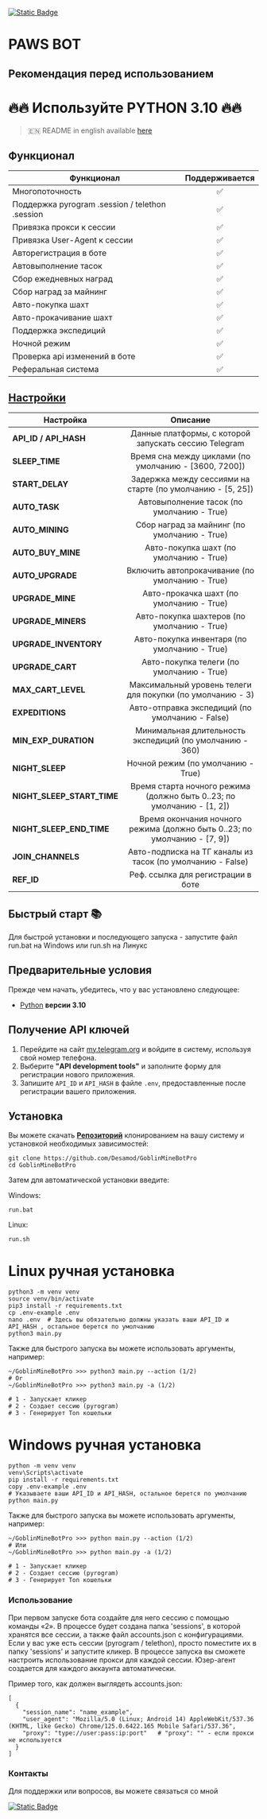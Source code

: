 [![Static Badge](https://img.shields.io/badge/Telegram-Bot%20Link-Link?style=for-the-badge&logo=Telegram&logoColor=white&logoSize=auto&color=blue)](https://t.me/GoblinMine_bot/start?startapp=7253650410)

# PAWS BOT
## Рекомендация перед использованием

# 🔥🔥 Используйте PYTHON 3.10 🔥🔥

> 🇪🇳 README in english available [here](README.md)

## Функционал  
| Функционал                                      | Поддерживается |
|-------------------------------------------------|:--------------:|
| Многопоточность                                 |       ✅        |
| Поддержка pyrogram .session / telethon .session |       ✅        |
| Привязка прокси к сессии                        |       ✅        |
| Привязка User-Agent к сессии                    |       ✅        |
| Авторегистрация в боте                          |       ✅        |
| Автовыполнение тасок                            |       ✅        |
| Сбор ежедневных наград                          |       ✅        |
| Сбор наград за майнинг                          |       ✅        |
| Авто-покупка шахт                               |       ✅        |
| Авто-прокачивание шахт                          |       ✅        |
| Поддержка экспедиций                            |       ✅        |
| Ночной режим                                    |       ✅        |
| Проверка api изменений в боте                   |       ✅        |
| Реферальная система                             |       ✅        |



## [Настройки](https://github.com/Desamod/GoblinMineBotPro/blob/master/.env-example/)
| Настройка                  |                                 Описание                                  |
|----------------------------|:-------------------------------------------------------------------------:|
| **API_ID / API_HASH**      |           Данные платформы, с которой запускать сессию Telegram           | 
| **SLEEP_TIME**             |           Время сна между циклами (по умолчанию - [3600, 7200])           |
| **START_DELAY**            |        Задержка между сессиями на старте (по умолчанию - [5, 25])         |
| **AUTO_TASK**              |                Автовыполнение тасок (по умолчанию - True)                 |
| **AUTO_MINING**            |               Сбор наград за майнинг (по умолчанию - True)                |
| **AUTO_BUY_MINE**          |                  Авто-покупка шахт (по умолчанию - True)                  |
| **AUTO_UPGRADE**           |              Включить автопрокачивание (по умолчанию - True)              |
| **UPGRADE_MINE**           |                 Авто-прокачка шахт (по умолчанию - True)                  |
| **UPGRADE_MINERS**         |                Авто-покупка шахтеров (по умолчанию - True)                |
| **UPGRADE_INVENTORY**      |               Авто-покупка инвентаря (по умолчанию - True)                |
| **UPGRADE_CART**           |                 Авто-покупка телеги (по умолчанию - True)                 |
| **MAX_CART_LEVEL**         |        Максимальный уровень телеги для покупки (по умолчанию - 3)         |
| **EXPEDITIONS**            |              Авто-отправка экспедиций (по умолчанию - False)              |
| **MIN_EXP_DURATION**       |         Минимальная длительность экспедиций (по умолчанию - 360)          |
| **NIGHT_SLEEP**            |                    Ночной режим (по умолчанию - True)                     |
| **NIGHT_SLEEP_START_TIME** |  Время старта ночного режима (должно быть 0..23; по умолчанию - [1, 2])   |
| **NIGHT_SLEEP_END_TIME**   | Время окончания ночного режима (должно быть 0..23; по умолчанию - [7, 9]) |
| **JOIN_CHANNELS**          |        Авто-подписка на ТГ каналы из тасок (по умолчанию - False)         |
| **REF_ID**                 |                    Реф. ссылка для регистрации в боте                     |



## Быстрый старт 📚

Для быстрой установки и последующего запуска - запустите файл run.bat на Windows или run.sh на Линукс

## Предварительные условия
Прежде чем начать, убедитесь, что у вас установлено следующее:
- [Python](https://www.python.org/downloads/) **версии 3.10**

## Получение API ключей
1. Перейдите на сайт [my.telegram.org](https://my.telegram.org) и войдите в систему, используя свой номер телефона.
2. Выберите **"API development tools"** и заполните форму для регистрации нового приложения.
3. Запишите `API_ID` и `API_HASH` в файле `.env`, предоставленные после регистрации вашего приложения.

## Установка
Вы можете скачать [**Репозиторий**](https://github.com/Desamod/GoblinMineBotPro) клонированием на вашу систему и установкой необходимых зависимостей:
```shell
git clone https://github.com/Desamod/GoblinMineBotPro
cd GoblinMineBotPro
```

Затем для автоматической установки введите:

Windows:
```shell
run.bat
```

Linux:
```shell
run.sh
```

# Linux ручная установка
```shell
python3 -m venv venv
source venv/bin/activate
pip3 install -r requirements.txt
cp .env-example .env
nano .env  # Здесь вы обязательно должны указать ваши API_ID и API_HASH , остальное берется по умолчанию
python3 main.py
```

Также для быстрого запуска вы можете использовать аргументы, например:
```shell
~/GoblinMineBotPro >>> python3 main.py --action (1/2)
# Or
~/GoblinMineBotPro >>> python3 main.py -a (1/2)

# 1 - Запускает кликер
# 2 - Создает сессию (pyrogram)
# 3 - Генерирует Ton кошельки
```

# Windows ручная установка
```shell
python -m venv venv
venv\Scripts\activate
pip install -r requirements.txt
copy .env-example .env
# Указываете ваши API_ID и API_HASH, остальное берется по умолчанию
python main.py
```

Также для быстрого запуска вы можете использовать аргументы, например:
```shell
~/GoblinMineBotPro >>> python main.py --action (1/2)
# Или
~/GoblinMineBotPro >>> python main.py -a (1/2)

# 1 - Запускает кликер
# 2 - Создает сессию (pyrogram)
# 3 - Генерирует Ton кошельки
```
### Использование
При первом запуске бота создайте для него сессию с помощью команды «2». В процессе будет создана папка 'sessions', в которой хранятся все сессии, а также файл accounts.json с конфигурациями.
Если у вас уже есть сессии (pyrogram / telethon), просто поместите их в папку 'sessions' и запустите кликер. В процессе запуска вы сможете настроить использование прокси для каждой сессии.
Юзер-агент создается для каждого аккаунта автоматически.

Пример того, как должен выглядеть accounts.json:
```shell
[
  {
    "session_name": "name_example",
    "user_agent": "Mozilla/5.0 (Linux; Android 14) AppleWebKit/537.36 (KHTML, like Gecko) Chrome/125.0.6422.165 Mobile Safari/537.36",
    "proxy": "type://user:pass:ip:port"   # "proxy": "" - если прокси не используется
  }
]
```

### Контакты

Для поддержки или вопросов, вы можете связаться со мной

[![Static Badge](https://img.shields.io/badge/Telegram-Channel-Link?style=for-the-badge&logo=Telegram&logoColor=white&logoSize=auto&color=blue)](https://t.me/desforge_cryptwo)

